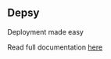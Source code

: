 ## Depsy

Deployment made easy


Read full documentation [here](https://github.com/arashrasoulzadeh/depsy/README.MD)
